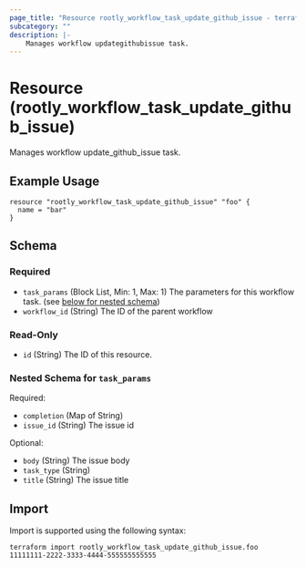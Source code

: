 ```yaml
---
page_title: "Resource rootly_workflow_task_update_github_issue - terraform-provider-rootly"
subcategory: ""
description: |-
    Manages workflow updategithubissue task.
---
```


# Resource (rootly_workflow_task_update_github_issue)

Manages workflow update_github_issue task.

## Example Usage

```
resource "rootly_workflow_task_update_github_issue" "foo" {
  name = "bar"
}
```

<!-- schema generated by tfplugindocs -->
## Schema

### Required

- `task_params` (Block List, Min: 1, Max: 1) The parameters for this workflow task. (see [below for nested schema](#nestedblock--task_params))
- `workflow_id` (String) The ID of the parent workflow

### Read-Only

- `id` (String) The ID of this resource.

<a id="nestedblock--task_params"></a>
### Nested Schema for `task_params`

Required:

- `completion` (Map of String)
- `issue_id` (String) The issue id

Optional:

- `body` (String) The issue body
- `task_type` (String)
- `title` (String) The issue title

## Import

Import is supported using the following syntax:

```shell
terraform import rootly_workflow_task_update_github_issue.foo 11111111-2222-3333-4444-555555555555
```